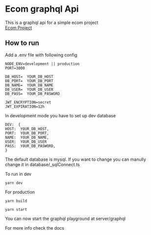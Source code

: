 # Ecom graphql Api

This is a graphql api for a simple ecom project <br/>
[Ecom Project](https://github.com/KaranGoel59/ecom-client)

## How to run
Add a .env file with following config

```
NODE_ENV=development || production
PORT=3000

DB_HOST=  YOUR_DB_HOST
DB_PORT=  YOUR_DB_PORT
DB_NAME=  YOUR_DB_NAME
DB_USER=  YOUR_DB_USER
DB_PASS=  YOUR_DB_PASWORD

JWT_ENCRYPTION=secret
JWT_EXPIRATION=12h
```

In development mode you have to set up dev database

```
DEV:  {
HOST:  YOUR_DB_HOST,
PORT:  YOUR_DB_PORT,
NAME:  YOUR_DB_NAME,
USER:  YOUR_DB_USER
PASS:  YOUR_DB_PASWORD,
}
```

The default database is mysql. If you want to change you can manully change it in database/_sqlConnect.ts <br/>

To run in dev
```
yarn dev
``` 

For production
```
yarn build
```
```
yarn start
```

You can now start the graphql playground at server/graphql<br/>

For more info check the docs